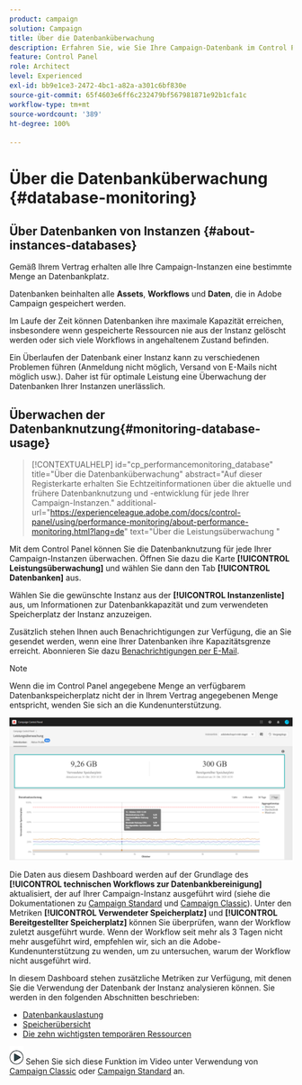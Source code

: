 ```yaml
---
product: campaign
solution: Campaign
title: Über die Datenbanküberwachung
description: Erfahren Sie, wie Sie Ihre Campaign-Datenbank im Control Panel überwachen können
feature: Control Panel
role: Architect
level: Experienced
exl-id: bb9e1ce3-2472-4bc1-a82a-a301c6bf830e
source-git-commit: 65f4603e6ff6c232479bf567981871e92b1cfa1c
workflow-type: tm+mt
source-wordcount: '389'
ht-degree: 100%

---
```


# Über die Datenbanküberwachung {#database-monitoring}

## Über Datenbanken von Instanzen {#about-instances-databases}

Gemäß Ihrem Vertrag erhalten alle Ihre Campaign-Instanzen eine bestimmte Menge an Datenbankplatz.

Datenbanken beinhalten alle **Assets**, **Workflows** und **Daten**, die in Adobe Campaign gespeichert werden.

Im Laufe der Zeit können Datenbanken ihre maximale Kapazität erreichen, insbesondere wenn gespeicherte Ressourcen nie aus der Instanz gelöscht werden oder sich viele Workflows in angehaltenem Zustand befinden.

Ein Überlaufen der Datenbank einer Instanz kann zu verschiedenen Problemen führen (Anmeldung nicht möglich, Versand von E-Mails nicht möglich usw.). Daher ist für optimale Leistung eine Überwachung der Datenbanken Ihrer Instanzen unerlässlich.

## Überwachen der Datenbanknutzung{#monitoring-database-usage}

>[!CONTEXTUALHELP]
>id="cp_performancemonitoring_database"
>title="Über die Datenbanküberwachung"
>abstract="Auf dieser Registerkarte erhalten Sie Echtzeitinformationen über die aktuelle und frühere Datenbanknutzung und -entwicklung für jede Ihrer Campaign-Instanzen."
>additional-url="https://experienceleague.adobe.com/docs/control-panel/using/performance-monitoring/about-performance-monitoring.html?lang=de" text="Über die Leistungsüberwachung "

Mit dem Control Panel können Sie die Datenbanknutzung für jede Ihrer Campaign-Instanzen überwachen. Öffnen Sie dazu die Karte **[!UICONTROL Leistungsüberwachung]** und wählen Sie dann den Tab **[!UICONTROL Datenbanken]** aus.

Wählen Sie die gewünschte Instanz aus der **[!UICONTROL Instanzenliste]** aus, um Informationen zur Datenbankkapazität und zum verwendeten Speicherplatz der Instanz anzuzeigen.

Zusätzlich stehen Ihnen auch Benachrichtigungen zur Verfügung, die an Sie gesendet werden, wenn eine Ihrer Datenbanken ihre Kapazitätsgrenze erreicht. Abonnieren Sie dazu [Benachrichtigungen per E-Mail](../../performance-monitoring/using/email-alerting.md).

>[!NOTE]
>
>Wenn die im Control Panel angegebene Menge an verfügbarem Datenbankspeicherplatz nicht der in Ihrem Vertrag angegebenen Menge entspricht, wenden Sie sich an die Kundenunterstützung.

![](assets/databases_dashboard.png)

Die Daten aus diesem Dashboard werden auf der Grundlage des **[!UICONTROL technischen Workflows zur Datenbankbereinigung]** aktualisiert, der auf Ihrer Campaign-Instanz ausgeführt wird (siehe die Dokumentationen zu [Campaign Standard](https://experienceleague.adobe.com/docs/campaign-standard/using/administrating/application-settings/technical-workflows.html?lang=de#list-of-technical-workflows) und [Campaign Classic](https://experienceleague.adobe.com/docs/campaign-classic/using/monitoring-campaign-classic/data-processing/database-cleanup-workflow.html?lang=de)). Unter den Metriken **[!UICONTROL Verwendeter Speicherplatz]** und **[!UICONTROL Bereitgestellter Speicherplatz]** können Sie überprüfen, wann der Workflow zuletzt ausgeführt wurde. Wenn der Workflow seit mehr als 3 Tagen nicht mehr ausgeführt wird, empfehlen wir, sich an die Adobe-Kundenunterstützung zu wenden, um zu untersuchen, warum der Workflow nicht ausgeführt wird.

In diesem Dashboard stehen zusätzliche Metriken zur Verfügung, mit denen Sie die Verwendung der Datenbank der Instanz analysieren können. Sie werden in den folgenden Abschnitten beschrieben:

* [Datenbankauslastung](../../performance-monitoring/using/database-utilization.md)
* [Speicherübersicht](../../performance-monitoring/using/database-storage-overview.md)
* [Die zehn wichtigsten temporären Ressourcen](../../performance-monitoring/using/database-top-ten-resources.md)

<!--* [Active queries](../../performance-monitoring/using/database-active-queries.md)-->

![](assets/do-not-localize/how-to-video.png) Sehen Sie sich diese Funktion im Video unter Verwendung von [Campaign Classic](https://experienceleague.adobe.com/docs/campaign-classic-learn/control-panel/performance-monitoring/monitoring-databases.html?lang=de#performance-monitoring) oder [Campaign Standard](https://experienceleague.adobe.com/docs/campaign-standard-learn/control-panel/performance-monitoring/monitoring-databases.html?lang=de#performance-monitoring) an.
